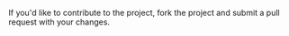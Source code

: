 If you'd like to contribute to the project, fork the project and submit a pull request with your changes.
